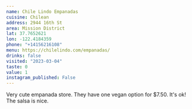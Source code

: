 ```yaml
---
name: Chile Lindo Empanadas
cuisine: Chilean
address: 2944 16th St
area: Mission District
lat: 37.7652621
lon: -122.4184359
phone: "+14156216108"
menu: https://chilelindo.com/empanadas/
drinks: false
visited: "2023-03-04"
taste: 0
value: 1
instagram_published: False
---
```


Very cute empanada store. They have one vegan option for $7.50. It's ok! The salsa is nice.
